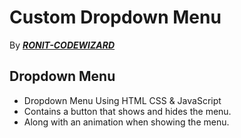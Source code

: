 # Custom Dropdown Menu
By [***RONIT-CODEWIZARD***](https://github.com/Ronit-CodeWizard")
## Dropdown Menu
* Dropdown Menu Using HTML CSS & JavaScript
* Contains a button that shows and hides the menu.
* Along with an animation when showing the menu.
